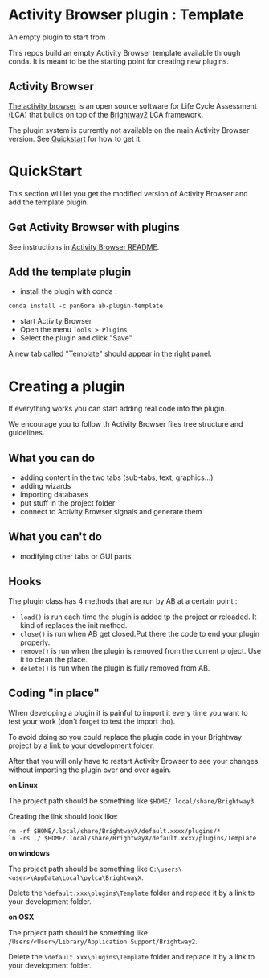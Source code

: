 # Activity Browser plugin : Template

An empty plugin to start from

This repos build an empty Activity Browser template available through conda. 
It is meant to be the starting point for creating new plugins.

## Activity Browser

[The activity browser](https://github.com/LCA-ActivityBrowser/activity-browser) is an open source software for Life Cycle Assessment (LCA) that builds on top of the [Brightway2](https://brightway.dev) LCA framework.

The plugin system is currently not available on the main Activity Browser version.
See [Quickstart](#QuickStart) for how to get it.

# QuickStart

This section will let you get the modified version of Activity Browser and add the template plugin.

## Get Activity Browser with plugins 

See instructions in [Activity Browser README](https://github.com/Pan6ora/activity-browser).

## Add the template plugin

- install the plugin with conda :

```
conda install -c pan6ora ab-plugin-template
```

- start Activity Browser
- Open the menu `Tools > Plugins`
- Select the plugin and click "Save"

A new tab called "Template" should appear in the right panel.

# Creating a plugin

If everything works you can start adding real code into the plugin.

We encourage you to follow th Activity Browser files tree structure and guidelines.

## What you can do

- adding content in the two tabs (sub-tabs, text, graphics...)
- adding wizards
- importing databases
- put stuff in the project folder
- connect to Activity Browser signals and generate them

## What you can't do

- modifying other tabs or GUI parts

## Hooks

The plugin class has 4 methods that are run by AB at a certain point :

- `load()` is run each time the plugin is added tp the project or reloaded. It kind of replaces the init method.
- `close()` is run when AB get closed.Put there the code to end your plugin properly.
- `remove()` is run when the plugin is removed from the current project. Use it to clean the place.
- `delete()` is run when the plugin is fully removed from AB.

## Coding "in place"

When developing a plugin it is painful to import it every time you want to test your work (don't forget to test the import tho).

To avoid doing so you could replace the plugin code in your Brightway project by a link to your development folder.

After that you will only have to restart Activity Browser to see your changes without importing the plugin over and over again.

**on Linux**

The project path should be something like `$HOME/.local/share/Brightway3`. 

Creating the link should look like:

```
rm -rf $HOME/.local/share/BrightwayX/default.xxxx/plugins/*
ln -rs ./ $HOME/.local/share/BrightwayX/default.xxxx/plugins/Template
```

**on windows**

The project path should be something like `C:\users\<user>\AppData\Local\pylca\BrightwayX`.

Delete the `\default.xxx\plugins\Template` folder and replace it by a link to your development folder.

**on OSX**

The project path should be something like `/Users/<User>/Library/Application Support/Brightway2`.

Delete the `\default.xxx\plugins\Template` folder and replace it by a link to your development folder.

